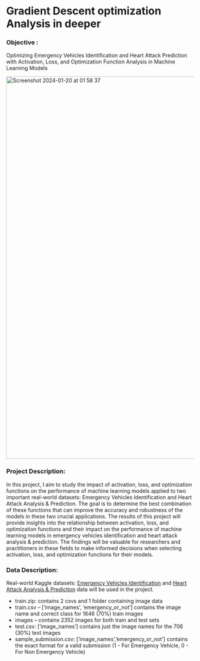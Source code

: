 # Gradient Descent optimization Analysis in deeper


### **Objective** : 

Optimizing Emergency Vehicles Identification and Heart Attack Prediction with Activation, Loss, and Optimization Function Analysis in Machine Learning Models


<img width="1022" alt="Screenshot 2024-01-20 at 01 58 37" src="https://github.com/imshiv-10/Activation-Loss-and-Optimization-Function-Analysis-in-ML/assets/112423329/dac90fb9-6da5-4437-ba70-2a60558d77f6">


###  Project Description: 

In this project, I aim to study the impact of activation, loss, and optimization functions on the performance of machine learning models applied to two important real-world datasets: Emergency Vehicles Identification and Heart Attack Analysis & Prediction. The goal is to determine the best combination of these functions that can improve the accuracy and robustness of the models in these two crucial applications. The results of this project will provide insights into the relationship between activation, loss, and optimization functions and their impact on the performance of machine learning models in emergency vehicles identification and heart attack analysis & prediction. The findings will be valuable for researchers and practitioners in these fields to make informed decisions when selecting activation, loss, and optimization functions for their models.


### Data Description:

Real-world Kaggle datasets: [Emergency Vehicles Identification](https://www.kaggle.com/datasets/abhisheksinghblr/emergency-vehicles-identification) and [Heart Attack Analysis & Prediction](https://www.kaggle.com/datasets/rashikrahmanpritom/heart-attack-analysis-prediction-dataset) data will be used in the project.

- train.zip: contains 2 csvs and 1 folder containing image data 
- train.csv – [‘image_names’, ‘emergency_or_not’] contains the image name and correct class for 1646 (70%) train images 
- images – contains 2352 images for both train and test sets 
- test.csv: [‘image_names’] contains just the image names for the 706 (30%) test images 
- sample_submission.csv: [‘image_names’,’emergency_or_not’] contains the exact format for a valid submission (1 - For Emergency Vehicle, 0 - For Non Emergency Vehicle)
